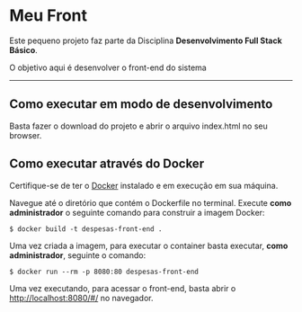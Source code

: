 # Meu Front

Este pequeno projeto faz parte da Disciplina **Desenvolvimento Full Stack Básico**.

O objetivo aqui é desenvolver o front-end do sistema

---
## Como executar em modo de desenvolvimento

Basta fazer o download do projeto e abrir o arquivo index.html no seu browser.

## Como executar através do Docker

Certifique-se de ter o [Docker](https://docs.docker.com/engine/install/) instalado e em execução em sua máquina.

Navegue até o diretório que contém o Dockerfile no terminal.
Execute **como administrador** o seguinte comando para construir a imagem Docker:

```
$ docker build -t despesas-front-end .
```

Uma vez criada a imagem, para executar o container basta executar, **como administrador**, seguinte o comando:

```
$ docker run --rm -p 8080:80 despesas-front-end
```

Uma vez executando, para acessar o front-end, basta abrir o [http://localhost:8080/#/](http://localhost:8080/#/) no navegador.
